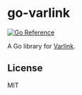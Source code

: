 # go-varlink

[![Go Reference](https://pkg.go.dev/badge/github.com/emersion/go-varlink.svg)](https://pkg.go.dev/github.com/emersion/go-varlink)

A Go library for [Varlink].

## License

MIT

[Varlink]: https://varlink.org/
